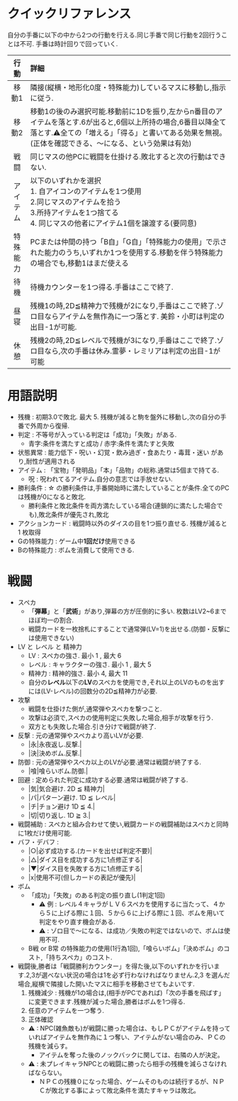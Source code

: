 # クイックリファレンス

自分の手番に以下の中から2つの行動を行える.同じ手番で同じ行動を2回行うことは不可.
手番は時計回りで回っていく.

|行動|詳細|
|:-:|:-|
|移動1|隣接(縦横・地形化0度・特殊能力)しているマスに移動し,指示に従う.|
|移動2|移動1の後のみ選択可能.移動前に1Dを振り,左からn番目のアイテムを落とす.6が出ると,6個以上所持の場合,6番目以降全て落とす.⚠全ての「増える」「得る」と書いてある効果を無視。(正体を確認できる、～になる、という効果は有効)|
|戦闘|同じマスの他PCに戦闘を仕掛ける.敗北すると次の行動はできない.|
|アイテム|以下のいずれかを選択 <br> 1. 自アイコンのアイテムを1つ使用<br>2.同じマスのアイテムを拾う<br>3.所持アイテムを1つ捨てる<br>4. 同じマスの他者にアイテム1個を譲渡する(要同意)|
|特殊能力|PCまたは仲間の持つ「B自」「G自」「特殊能力の使用」で示された能力のうち,いずれか1つを使用する.移動を伴う特殊能力の場合でも,移動1はまだ使える|
|待機|待機カウンターを1つ得る.手番はここで終了.|
|昼寝|残機1の時,2D≦精神力で残機が2になり,手番はここで終了.ゾロ目ならアイテムを無作為に一つ落とす. 美鈴・小町は判定の出目-1が可能.|
|休憩|残機2の時,2D≦レベルで残機が3になり,手番はここで終了.ゾロ目なら,次の手番は休み.霊夢・レミリアは判定の出目-1が可能|


# 用語説明

- 残機 : 初期3.0で敗北. 最大 5. 残機が減ると駒を盤外に移動し,次の自分の手番で外周から復帰.
- 判定 : 不等号が入っている判定は「成功」「失敗」がある.
  - 青字:条件を満たすと成功 / 赤字:条件を満たすと失敗
- 状態異常 : 能力低下・呪い・幻覚・飲み過ぎ・食あたり・毒茸・迷い があり,耐性が適用される
- アイテム : 「宝物」「発明品」「本」「品物」の総称.通常は5個まで持てる.
  - 呪 : 呪われてるアイテム.自分の意志では手放せない.
- 勝利条件 : ☆ の勝利条件は,手番開始時に満たしていることが条件.全てのPCは残機が0になると敗北.
  - 勝利条件と敗北条件を両方満たしている場合(連鎖的に満たした場合でも),敗北条件が優先され,敗北
- アクションカード : 戦闘時以外のダイスの目を1つ振り直せる. 残機が減ると 1 枚取得
- Gの特殊能力 : ゲーム中**1回だけ**使用できる
- Bの特殊能力 : ボムを消費して使用できる.

# 戦闘

- スペカ
  - 「**弾幕**」と「**武術**」があり,弾幕の方が圧倒的に多い. 枚数はLV2~6までほぼ均一の割合.
  - 戦闘カードを一枚捨札にすることで通常弾(LV=1)を出せる.(防御・反撃には使用できない)
- LV と レベル と 精神力
  - LV : スペカの強さ. 最小 1 , 最大 6
  - レベル : キャラクターの強さ. 最小 1 , 最大 5
  - 精神力 : 精神的強さ. 最小 4, 最大 11
  - 自分の**レベル**以下の**LV**のスペカを使用でき,それ以上のLVのものを出すには(LV-レベル)の回数分の2D≦精神力が必要.
- 攻撃
  - 戦闘を仕掛けた側が,通常弾やスペカを撃つこと.
  - 攻撃は必須で,スペカの使用判定に失敗した場合,相手が攻撃を行う.
  - 双方とも失敗した場合.引き分けで戦闘が終了.
- 反撃 : 元の通常弾やスペカより高いLVが必要.
  - |永|永夜返し.反撃.|
  - |決|決めボム.反撃.|
- 防御 : 元の通常弾やスペカ以上のLVが必要.通常は戦闘が終了する.
  - |喰|喰らいボム.防御.|
- 回避 : 定められた判定に成功する必要.通常は戦闘が終了する.
  - |気|気合避け. 2D ≦ 精神力|
  - |パ|パターン避け. 1D ≦ レベル|
  - |チ|チョン避け 1D ≦ 4.|
  - |切|切り返し. 1D ≧ 3.|
- 戦闘補助 : スペカと組み合わせて使い,戦闘カードの戦闘補助はスペカと同時に1枚だけ使用可能.
- バフ・デバフ :
  - |○|必ず成功する.(カードを出せば判定不要)|
  - |△|ダイス目を成功する方に1点修正する|
  - |▼|ダイス目を失敗する方に1点修正する|
  - |x|使用不可(但しカードの表記が優先)|
- ボム
  - 「成功」「失敗」のある判定の振り直し(1判定1回)
    - ⚠ 例 : レベル４キャラがＬＶ６スペカを使用するに当たって、４から５に上げる際に１回、５から６に上げる際に１回、ボムを用いて判定をやり直す機会がある.
    - ⚠ : ゾロ目で～になる、は成功／失敗の判定ではないので、ボムは使用不可.
  - B戦 or B常 の特殊能力の使用(1行為1回),「喰らいボム」「決めボム」のコスト,「持ちスペカ」のコスト.
- 戦闘後,勝者は「戦闘勝利カウンター」を得た後,以下のいずれかを行います.2,3が選べない状況の場合は1を必ず行わなければなりません.2,3 を選んだ場合,縦横で隣接した開いたマスに相手を移動させてもよいです.
  1. 残機減少 : 残機が1の場合は,(相手がPCであれば)「次の手番を飛ばす」に変更できます.残機が減った場合,勝者はボムを1つ得る.
  2. 任意のアイテムを一つ奪う.
  3. 正体確認
  - ⚠ : NPC(雑魚敵も)が戦闘に勝った場合は、もしＰＣがアイテムを持っていればアイテムを無作為に１つ奪い、アイテムがない場合のみ、ＰＣの残機を減らす。
    - アイテムを奪った後のノックバックに関しては、右隣の人が決定。
  - ⚠ : 未プレイキャラNPCとの戦闘に勝ったら相手の残機を減らさなければならない。
    - ＮＰＣの残機０になった場合、ゲームそのものは続行するが、ＮＰＣが敗北する事によって敗北条件を満たすキャラは敗北。



